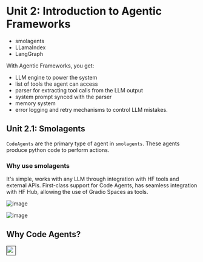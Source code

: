 # Unit 2: Introduction to Agentic Frameworks

* smolagents
* LLamaIndex
* LangGraph

With Agentic Frameworks, you get:

* LLM engine to power the system
* list of tools the agent can access
* parser for extracting tool calls from the LLM output
* system prompt synced with the parser
* memory system
* error logging and retry mechanisms to control LLM mistakes.

## Unit 2.1: Smolagents

`CodeAgents` are the primary type of agent in `smolagents`. These agents produce python code to perform actions.

### Why use smolagents

It's simple, works with any LLM through integration with HF tools and external APIs. First-class support for Code Agents, has seamless integration with HF Hub, allowing the use of Gradio Spaces as tools.

![image](https://github.com/user-attachments/assets/bba82476-2f34-4380-b0b5-2ee160d23b6f)





![image](https://github.com/user-attachments/assets/5cb2ff81-86ee-448e-9aed-3583e1fc934e)

## Why Code Agents?

[<img src="https://cdn-icons-png.flaticon.com/512/2883/2883482.png" width="25" />]()





